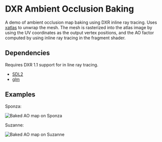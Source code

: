 # DXR Ambient Occlusion Baking

A demo of ambient occlusion map baking using DXR inline ray tracing.
Uses [xatlas](https://github.com/jpcy/xatlas) to unwrap the mesh.
The mesh is rasterized into the atlas image by using the UV
coordinates as the output vertex positions, and the AO factor
computed by using inline ray tracing in the fragment shader.

## Dependencies

Requires DXR 1.1 support for in line ray tracing.

- [SDL2](https://www.libsdl.org/download-2.0.php)
- [glm](https://github.com/g-truc/glm)


## Examples

Sponza:

![Baked AO map on Sponza](https://i.imgur.com/O3BSRJ9.png)

Suzanne:

![Baked AO map on Suzanne](https://i.imgur.com/998oHBO.png)

